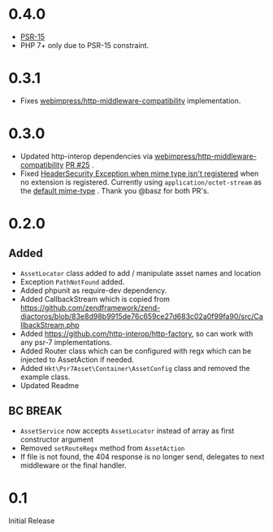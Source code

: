 # 0.4.0
* [PSR-15](https://github.com/php-fig/fig-standards/blob/master/accepted/PSR-15-request-handlers.md)
* PHP 7+ only due to PSR-15 constraint.

# 0.3.1

* Fixes [webimpress/http-middleware-compatibility](https://github.com/webimpress/http-middleware-compatibility) implementation.

# 0.3.0

* Updated http-interop dependencies via [webimpress/http-middleware-compatibility](https://github.com/webimpress/http-middleware-compatibility) [PR #25](https://github.com/harikt/psr7-asset/pull/25) .
* Fixed [HeaderSecurity Exception when mime type isn't registered](https://github.com/harikt/psr7-asset/issues/24) when no extension is registered. Currently using `application/octet-stream` as the [default mime-type](https://github.com/harikt/psr7-asset/pull/26) . Thank you @basz for both PR's.

# 0.2.0

## Added

* `AssetLocator` class added to add / manipulate asset names and location
* Exception `PathNotFound` added.
* Added phpunit as require-dev dependency.
* Added CallbackStream which is copied from https://github.com/zendframework/zend-diactoros/blob/83e8d98b9915de76c659ce27d683c02a0f99fa90/src/CallbackStream.php
* Added https://github.com/http-interop/http-factory, so can work with any psr-7 implementations.
* Added Router class which can be configured with regx which can be injected to AssetAction if needed.
* Added `Hkt\Psr7Asset\Container\AssetConfig` class and removed the example class.
* Updated Readme

## BC BREAK

* `AssetService` now accepts `AssetLocator` instead of array as first constructor argument
* Removed `setRouteRegx` method from `AssetAction`
* If file is not found, the 404 response is no longer send, delegates to next middleware or the final handler.

# 0.1

Initial Release
